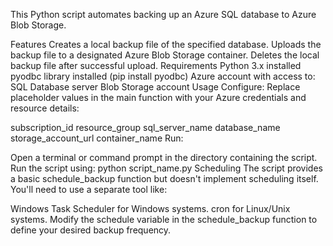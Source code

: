 This Python script automates backing up an Azure SQL database to Azure Blob Storage.

Features
Creates a local backup file of the specified database.
Uploads the backup file to a designated Azure Blob Storage container.
Deletes the local backup file after successful upload.
Requirements
Python 3.x installed
pyodbc library installed (pip install pyodbc)
Azure account with access to:
SQL Database server
Blob Storage account
Usage
Configure: Replace placeholder values in the main function with your Azure credentials and resource details:

subscription_id
resource_group
sql_server_name
database_name
storage_account_url
container_name
Run:

Open a terminal or command prompt in the directory containing the script.
Run the script using: python script_name.py
Scheduling
The script provides a basic schedule_backup function but doesn't implement scheduling itself. You'll need to use a separate tool like:

Windows Task Scheduler for Windows systems.
cron for Linux/Unix systems.
Modify the schedule variable in the schedule_backup function to define your desired backup frequency.